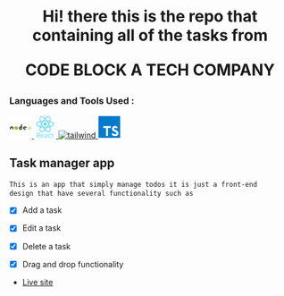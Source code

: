 <h1 align="center">Hi! there this is the repo that containing all of the tasks from

CODE BLOCK A TECH COMPANY </h1>







<h3 align="left">Languages and Tools Used :</h3>
<p align="left"><a href="https://nodejs.org" target="_blank" rel="noreferrer"> <img src="https://raw.githubusercontent.com/devicons/devicon/master/icons/nodejs/nodejs-original-wordmark.svg" alt="nodejs" width="40" height="40"/> </a> <a href="https://reactjs.org/" target="_blank" rel="noreferrer"> <img src="https://raw.githubusercontent.com/devicons/devicon/master/icons/react/react-original-wordmark.svg" alt="react" width="40" height="40"/> </a> <a href="https://tailwindcss.com/" target="_blank" rel="noreferrer"> <img src="https://www.vectorlogo.zone/logos/tailwindcss/tailwindcss-icon.svg" alt="tailwind" width="40" height="40"/> </a> <a href="https://www.typescriptlang.org/" target="_blank" rel="noreferrer"> <img src="https://raw.githubusercontent.com/devicons/devicon/master/icons/typescript/typescript-original.svg" alt="typescript" width="40" height="40"/> </a> </p>



## Task manager app
    This is an app that simply manage todos it is just a front-end
    design that have several functionality such as
- [X] Add a task
- [X] Edit a task
- [X] Delete a task
- [X] Drag and drop functionality


- [Live site](https://delete-phi.vercel.app/)